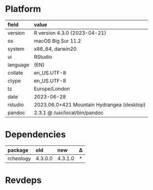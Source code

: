 # Platform

|field    |value                                      |
|:--------|:------------------------------------------|
|version  |R version 4.3.0 (2023-04-21)               |
|os       |macOS Big Sur 11.2                         |
|system   |x86_64, darwin20                           |
|ui       |RStudio                                    |
|language |(EN)                                       |
|collate  |en_US.UTF-8                                |
|ctype    |en_US.UTF-8                                |
|tz       |Europe/London                              |
|date     |2023-06-28                                 |
|rstudio  |2023.06.0+421 Mountain Hydrangea (desktop) |
|pandoc   |2.3.1 @ /usr/local/bin/pandoc              |

# Dependencies

|package   |old     |new     |Δ  |
|:---------|:-------|:-------|:--|
|rcheology |4.3.0.0 |4.3.1.0 |*  |

# Revdeps

